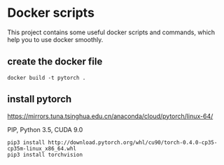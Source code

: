 # Docker scripts
This project contains some useful docker scripts and commands, which help you to use docker smoothly.


## create the docker file 
```
docker build -t pytorch . 
```


## install pytorch
https://mirrors.tuna.tsinghua.edu.cn/anaconda/cloud/pytorch/linux-64/

PIP, Python 3.5, CUDA 9.0
```
pip3 install http://download.pytorch.org/whl/cu90/torch-0.4.0-cp35-cp35m-linux_x86_64.whl 
pip3 install torchvision
```


